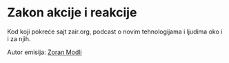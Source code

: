 Zakon akcije i reakcije
=======================

Kod koji pokreće sajt zair.org, podcast o novim tehnologijama i ljudima oko i i
za njih.

Autor emisija: [Zoran Modli](http://www.modli.rs)
